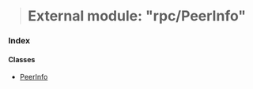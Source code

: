 > # External module: "rpc/PeerInfo"

### Index

#### Classes

* [PeerInfo](../classes/_rpc_peerinfo_.peerinfo.md)